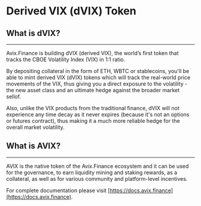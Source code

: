 # **Derived VIX (dVIX) Token**

## What is dVIX?

---

Avix.Finance is building dVIX (derived VIX), the world’s first token that tracks the CBOE Volatility Index (VIX) in 1:1 ratio.

By depositing collateral in the form of ETH, WBTC or stablecoins, you'll be able to mint derived VIX (dVIX) tokens which will track the real-world price movements of the VIX, thus giving you a direct exposure to the volatility - the new asset class and an ultimate hedge against the broader market sellof.

Also, unlike the VIX products from the traditional finance, dVIX will not experience any time decay as it never expires (because it's not an options or futures contract), thus making it a much more reliable hedge for the overall market volatility.

## What is AVIX?

---

AVIX is the native token of the Avix.Finance ecosystem and it can be used for the governance, to earn liquidity mining and staking rewards, as a collateral, as well as for various community and platform-level incentives.

For complete documentation please visit [https://docs.avix.finance](https://docs.avix.finance).
